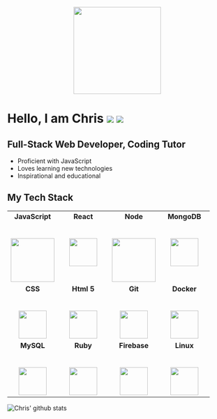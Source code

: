 <div align="center">
	<br>
	<a href='https://www.chrisbaird.dev'><img src="https://storage.googleapis.com/baird-dev-bucket/Pink%20Neon%20Noir%20_%20Vaporwave%20E-sports%20Animated%20Logo(3).gif" width="200" height="200"></a>
</div>

# Hello, I am Chris <a href="https://www.chrisbaird.dev"><img src="https://img.shields.io/badge/chrisbaird.dev-Portfolio-orange"></a> <a href="https://www.linkedin.com/in/c-baird/"><img src="https://img.shields.io/badge/c--baird-LinkedIn-blue"></a>

## Full-Stack Web Developer, Coding Tutor

- Proficient with JavaScript<br>
- Loves learning new technologies<br>
- Inspirational and educational

## My Tech Stack

<table>
  <tbody>
    <tr valign="top">
      <td width="25%" align="center">
	      <span><strong>JavaScript</strong></span><br><br><br>
        <img height="100px" src="https://cdn.svgporn.com/logos/javascript.svg">
      </td>
      <td width="25%" align="center">
	      <span><strong>React</strong></span><br><br><br>
        <img height="64px" src="https://cdn.svgporn.com/logos/react.svg">
      </td>
      <td width="25%" align="center">
        <span><strong>Node</strong></span><br><br><br>
        <img height="100px" src="https://cdn.svgporn.com/logos/nodejs-icon.svg">
      </td>
      <td width="25%" align="center">
        <span><strong>MongoDB</strong></span><br><br><br>
        <img height="64px" src="https://cdn.svgporn.com/logos/mongodb.svg">
      </td>
    </tr>
    <tr valign="top">
      <td width="25%" align="center">
        <span><strong>CSS</strong></span><br><br><br>
        <img height="64px" src="https://cdn.svgporn.com/logos/css-3.svg">
      </td>
      <td width="25%" align="center">
        <span><strong>Html 5</strong></span><br><br><br>
        <img height="64px" src="https://cdn.svgporn.com/logos/html-5.svg">
      </td>
      <td width="25%" align="center">
        <span><strong>Git</strong></span><br><br><br>
        <img height="64px" src="https://cdn.svgporn.com/logos/git-icon.svg">
      </td>
      <td width="25%" align="center">
        <span><strong>Docker</strong></span><br><br><br>
        <img height="64px" src="https://cdn.svgporn.com/logos/docker.svg">
      </td>
    </tr>
    <tr valign="top">
      <td width="25%" align="center">
        <span><strong>MySQL</strong></span><br><br><br>
        <img height="64px" src="https://cdn.svgporn.com/logos/mysql.svg">
      </td>
      <td width="25%" align="center">
        <span><strong>Ruby</strong></span><br><br><br>
        <img height="64px" src="https://cdn.svgporn.com/logos/ruby.svg">
      </td>
      <td width="25%" align="center">
        <span><strong>Firebase</strong></span><br><br><br>
        <img height="64px" src="https://cdn.svgporn.com/logos/firebase.svg">
      </td>
      <td width="25%" align="center">
        <span><strong>Linux</strong></span><br><br><br>
        <img height="64px" src="https://cdn.svgporn.com/logos/linux-tux.svg">
      </td>
    </tr>

  </tbody>
</table>

![Chris' github stats](https://github-readme-stats.vercel.app/api/?username=chris-baird&show_icons=true&title_color=fff&icon_color=79ff97&text_color=9f9f9f&bg_color=151515)
